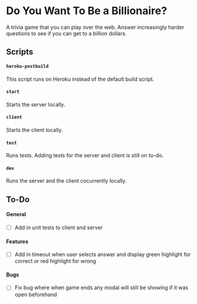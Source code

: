 # Do You Want To Be a Billionaire?
A trivia game that you can play over the web. Answer increasingly harder questions to see if you can get to a billion dollars.

## Scripts

#### `heroku-postbuild`

This script runs on Heroku instead of the default build script.

#### `start`

Starts the server locally.

#### `client`

Starts the client locally.

#### `test`

Runs tests. Adding tests for the server and client is still on to-do.

#### `dev` 

Runs the server and the client cocurrently locally.

## To-Do

#### General

- [ ] Add in unit tests to client and server

#### Features

- [ ] Add in timeout when user selects answer and display green highlight for correct or red highlight for wrong

#### Bugs

- [ ] Fix bug where when game ends any modal will still be showing if it was open beforehand
